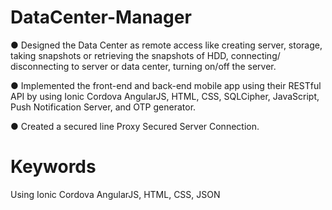 # DataCenter-Manager
● Designed the Data Center as remote access like creating server, storage, taking snapshots or retrieving the snapshots of HDD, connecting/ disconnecting to server or data center, turning on/off the server.

● Implemented the front-end and back-end mobile app using their RESTful API by using Ionic Cordova AngularJS, HTML, CSS, SQLCipher, JavaScript, Push Notification Server, and OTP generator.

● Created a secured line Proxy Secured Server Connection.

# Keywords
Using Ionic Cordova AngularJS, HTML, CSS, JSON
